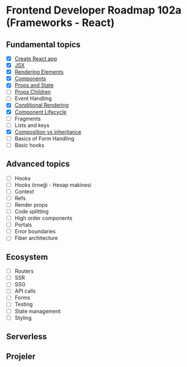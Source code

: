 # Frontend Developer Roadmap 102a (Frameworks - React)

## Fundamental topics

- [x] [Create React app](create-react-app/)
- [x] [JSX](jsx/)
- [x] [Rendering Elements](rendering-elements/)
- [x] [Components](components/) 
- [x] [Props and State](props-and-state/)
- [ ] [Props Children](props-children/)
- [ ] Event Handling
- [x] [Conditional Rendering](conditional-rendering/)
- [x] [Component Lifecycle](component-lifecycle)
- [ ] Fragments
- [ ] Lists and keys
- [x] [Composition vs inheritance](composition-vs-inheritance)
- [ ] Basics of Form Handling
- [ ] Basic hooks

## Advanced topics

- [ ] Hooks
- [ ] Hooks örneği - Hesap makinesi
- [ ] Context
- [ ] Refs
- [ ] Render props
- [ ] Code splitting
- [ ] High order components
- [ ] Portals
- [ ] Error boundaries
- [ ] Fiber architecture

## Ecosystem

- [ ] Routers
- [ ] SSR
- [ ] SSG
- [ ] API calls
- [ ] Forms
- [ ] Testing
- [ ] State management
- [ ] Styling

## Serverless

## Projeler
